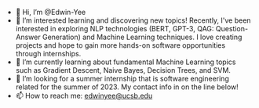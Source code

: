 - 👋 Hi, I’m @Edwin-Yee
- 👀 I’m interested learning and discovering new topics! Recently, I've been interested in exploring NLP technologies (BERT, GPT-3, QAG: Question-Answer Generation) and Machine Learning techniques. I love creating projects and hope to gain more hands-on software opportunities through internships.
- 🌱 I’m currently learning about fundamental Machine Learning topics such as Gradient Descent, Naive Bayes, Decision Trees, and SVM.
- 💞️ I’m looking for a summer internship that is software engineering related for the summer of 2023. My contact info in on the line below! 
- 📫 How to reach me: edwinyee@ucsb.edu

<!---
Edwin-Yee/Edwin-Yee is a ✨ special ✨ repository because its `README.md` (this file) appears on your GitHub profile.
You can click the Preview link to take a look at your changes.
--->
